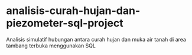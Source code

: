 # analisis-curah-hujan-dan-piezometer-sql-project
 Analisis simulatif hubungan antara curah hujan dan muka air tanah di area tambang terbuka menggunakan SQL
